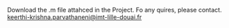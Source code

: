 Download the .m file attahced in the Project.
Fo any quires, please contact.
keerthi-krishna.parvathaneni@imt-lille-douai.fr
